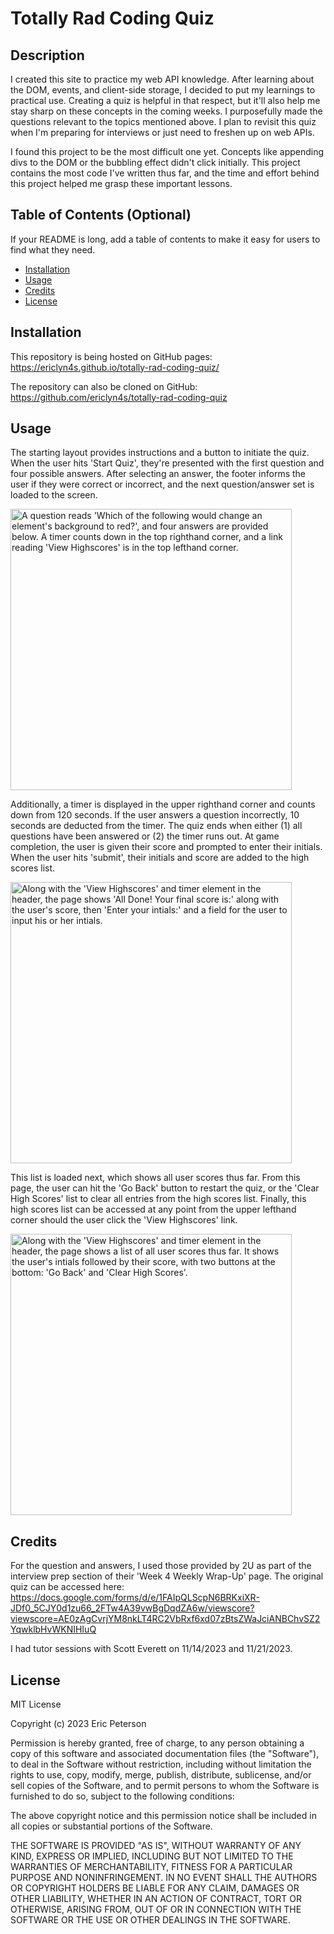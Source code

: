 # Totally Rad Coding Quiz

## Description

I created this site to practice my web API knowledge. After learning about the DOM, events, and client-side storage, I decided to put my learnings to practical use. Creating a quiz is helpful in that respect, but it'll also help me stay sharp on these concepts in the coming weeks. I purposefully made the questions relevant to the topics mentioned above. I plan to revisit this quiz when I'm preparing for interviews or just need to freshen up on web APIs.

I found this project to be the most difficult one yet. Concepts like appending divs to the DOM or the bubbling effect didn't click initially. This project contains the most code I've written thus far, and the time and effort behind this project helped me grasp these important lessons.

## Table of Contents (Optional)

If your README is long, add a table of contents to make it easy for users to find what they need.

- [Installation](#installation)
- [Usage](#usage)
- [Credits](#credits)
- [License](#license)

## Installation

This repository is being hosted on GitHub pages: 
https://ericlyn4s.github.io/totally-rad-coding-quiz/

The repository can also be cloned on GitHub: 
https://github.com/ericlyn4s/totally-rad-coding-quiz

## Usage

The starting layout provides instructions and a button to initiate the quiz. When the user hits 'Start Quiz', they're presented with the first question and four possible answers. After selecting an answer, the footer informs the user if they were correct or incorrect, and the next question/answer set is loaded to the screen. 

<image src="assets/images/first-question.png" alt="A question reads 'Which of the following would change an element's background to red?', and four answers are provided below. A timer counts down in the top righthand corner, and a link reading 'View Highscores' is in the top lefthand corner." width="450" border="black"/>

Additionally, a timer is displayed in the upper righthand corner and counts down from 120 seconds. If the user answers a question incorrectly, 10 seconds are deducted from the timer. The quiz ends when either (1) all questions have been answered or (2) the timer runs out. At game completion, the user is given their score and prompted to enter their initials. When the user hits 'submit', their initials and score are added to the high scores list. 

<image src="assets/images/game-over.png" alt="Along with the 'View Highscores' and timer element in the header, the page shows 'All Done! Your final score is:' along with the user's score, then 'Enter your intials:' and a field for the user to input his or her intials." width = "450" border="black"/>

This list is loaded next, which shows all user scores thus far. From this page, the user can hit the 'Go Back' button to restart the quiz, or the 'Clear High Scores' list to clear all entries from the high scores list. Finally, this high scores list can be accessed at any point from the upper lefthand corner should the user click the 'View Highscores' link.

<image src="assets/images/high-scores.png" alt="Along with the 'View Highscores' and timer element in the header, the page shows a list of all user scores thus far. It shows the user's intials followed by their score, with two buttons at the bottom: 'Go Back' and 'Clear High Scores'." width="450" border="black"/>

## Credits

For the question and answers, I used those provided by 2U as part of the interview prep section of their 'Week 4 Weekly Wrap-Up' page. The original quiz can be accessed here:
https://docs.google.com/forms/d/e/1FAIpQLScpN6BRKxiXR-JDf0_5CJY0d1zu66_2FTw4A39vwBgDqdZA6w/viewscore?viewscore=AE0zAgCvrjYM8nkLT4RC2VbRxf6xd07zBtsZWaJciANBChvSZ2YqwklbHvWKNIHIuQ

I had tutor sessions with Scott Everett on 11/14/2023 and 11/21/2023.

## License

MIT License

Copyright (c) 2023 Eric Peterson

Permission is hereby granted, free of charge, to any person obtaining a copy
of this software and associated documentation files (the "Software"), to deal
in the Software without restriction, including without limitation the rights
to use, copy, modify, merge, publish, distribute, sublicense, and/or sell
copies of the Software, and to permit persons to whom the Software is
furnished to do so, subject to the following conditions:

The above copyright notice and this permission notice shall be included in all
copies or substantial portions of the Software.

THE SOFTWARE IS PROVIDED "AS IS", WITHOUT WARRANTY OF ANY KIND, EXPRESS OR
IMPLIED, INCLUDING BUT NOT LIMITED TO THE WARRANTIES OF MERCHANTABILITY,
FITNESS FOR A PARTICULAR PURPOSE AND NONINFRINGEMENT. IN NO EVENT SHALL THE
AUTHORS OR COPYRIGHT HOLDERS BE LIABLE FOR ANY CLAIM, DAMAGES OR OTHER
LIABILITY, WHETHER IN AN ACTION OF CONTRACT, TORT OR OTHERWISE, ARISING FROM,
OUT OF OR IN CONNECTION WITH THE SOFTWARE OR THE USE OR OTHER DEALINGS IN THE
SOFTWARE.

